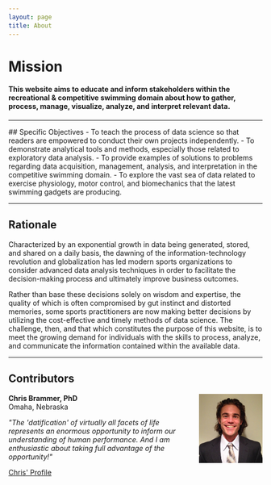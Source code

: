 ```yaml
---
layout: page
title: About
---
```


# Mission

#### This website aims to educate and inform stakeholders within the recreational & competitive swimming domain about how to gather, process, manage, visualize, analyze, and interpret relevant data.

<hr/>
## Specific Objectives
- To teach the process of data science so that readers are empowered to conduct their own projects independently.
- To demonstrate analytical tools and methods, especially those related to exploratory data analysis.
<!--- [exploratory data analysis](/blog/categories/#exploratory%20data%20analysis). --->
- To provide examples of solutions to problems regarding data acquisition, management, analysis, and interpretation in the competitive swimming domain.
- To explore the vast sea of data related to exercise physiology, motor control, and biomechanics that the latest swimming gadgets are producing.
<hr>

## Rationale
Characterized by an exponential growth in data being generated, stored, and shared on a daily basis, the dawning of the information-technology revolution and globalization has led modern sports organizations to consider advanced data analysis techniques in order to facilitate the decision-making process and ultimately improve business outcomes. 

Rather than base these decisions solely on wisdom and expertise, the quality of which is often compromised by gut instinct and distorted memories, some sports practitioners are now making better decisions by utilizing the cost-effective and timely methods of data science. The challenge, then, and that which constitutes the purpose of this website, is to meet the growing demand for individuals with the skills to process, analyze, and communicate the information contained within the available data.
<hr>

## Contributors 

**Chris Brammer, PhD** <img src="Brammer/Brammer_profile.jpg" alt="Brammer profile" style="float:right;width:25%;height:25%;margin-left:20px">  
Omaha, Nebraska 

*"The 'datification' of virtually all facets of life represents an enormous opportunity to inform our understanding of human performance. And I am enthusiastic about taking full advantage of the opportunity!"*

<a href="/about/Brammer">Chris' Profile</a>
